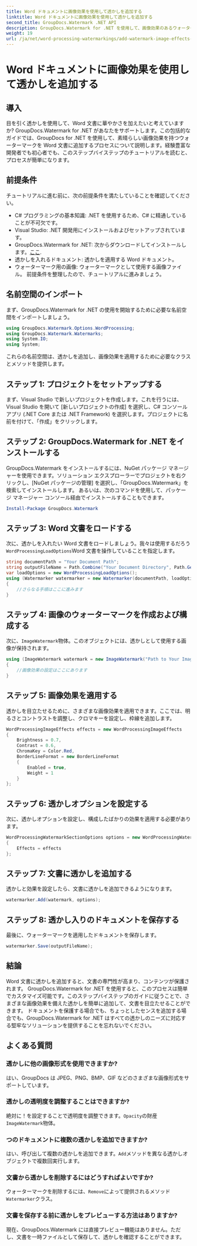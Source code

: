 ```yaml
---
title: Word ドキュメントに画像効果を使用して透かしを追加する
linktitle: Word ドキュメントに画像効果を使用して透かしを追加する
second_title: GroupDocs.Watermark .NET API
description: GroupDocs.Watermark for .NET を使用して、画像効果のあるウォーターマークを Word 文書に追加する方法を学びます。素晴らしい結果を得るには、ステップバイステップのガイドに従ってください。
weight: 19
url: /ja/net/word-processing-watermarkings/add-watermark-image-effects-word-docs/
---
```


# Word ドキュメントに画像効果を使用して透かしを追加する

## 導入
目を引く透かしを使用して、Word 文書に華やかさを加えたいと考えていますか? GroupDocs.Watermark for .NET があなたをサポートします。この包括的なガイドでは、GroupDocs for .NET を使用して、素晴らしい画像効果を持つウォーターマークを Word 文書に追加するプロセスについて説明します。経験豊富な開発者でも初心者でも、このステップバイステップのチュートリアルを読むと、プロセスが簡単になります。
## 前提条件
チュートリアルに進む前に、次の前提条件を満たしていることを確認してください。
- C# プログラミングの基本知識: .NET を使用するため、C# に精通していることが不可欠です。
- Visual Studio: .NET 開発用にインストールおよびセットアップされています。
-  GroupDocs.Watermark for .NET: 次からダウンロードしてインストールします。[ここ](https://releases.groupdocs.com/Watermark/net/).
- 透かしを入れるドキュメント: 透かしを適用する Word ドキュメント。
- ウォーターマーク用の画像: ウォーターマークとして使用する画像ファイル。
前提条件を整理したので、チュートリアルに進みましょう。
## 名前空間のインポート
まず、GroupDocs.Watermark for .NET の使用を開始するために必要な名前空間をインポートしましょう。
```csharp
using GroupDocs.Watermark.Options.WordProcessing;
using GroupDocs.Watermark.Watermarks;
using System.IO;
using System;
```
これらの名前空間は、透かしを追加し、画像効果を適用するために必要なクラスとメソッドを提供します。
## ステップ 1: プロジェクトをセットアップする
まず、Visual Studio で新しいプロジェクトを作成します。これを行うには、Visual Studio を開いて [新しいプロジェクトの作成] を選択し、C# コンソール アプリ (.NET Core または .NET Framework) を選択します。プロジェクトに名前を付けて、「作成」をクリックします。
## ステップ 2: GroupDocs.Watermark for .NET をインストールする
GroupDocs.Watermark をインストールするには、NuGet パッケージ マネージャーを使用できます。ソリューション エクスプローラーでプロジェクトを右クリックし、[NuGet パッケージの管理] を選択し、「GroupDocs.Watermark」を検索してインストールします。
あるいは、次のコマンドを使用して、パッケージ マネージャー コンソール経由でインストールすることもできます。
```powershell
Install-Package GroupDocs.Watermark
```
## ステップ 3: Word 文書をロードする
次に、透かしを入れたい Word 文書をロードしましょう。我々は使用するだろう`WordProcessingLoadOptions`Word 文書を操作していることを指定します。
```csharp
string documentPath = "Your Document Path";
string outputFileName = Path.Combine("Your Document Directory", Path.GetFileName(documentPath));
var loadOptions = new WordProcessingLoadOptions();
using (Watermarker watermarker = new Watermarker(documentPath, loadOptions))
{
    //さらなる手順はここに進みます
}
```
## ステップ 4: 画像のウォーターマークを作成および構成する
次に、`ImageWatermark`物体。このオブジェクトには、透かしとして使用する画像が保持されます。
```csharp
using (ImageWatermark watermark = new ImageWatermark("Path to Your Image"))
{
    //画像効果の設定はここにあります
}
```
## ステップ 5: 画像効果を適用する
透かしを目立たせるために、さまざまな画像効果を適用できます。ここでは、明るさとコントラストを調整し、クロマキーを設定し、枠線を追加します。
```csharp
WordProcessingImageEffects effects = new WordProcessingImageEffects
{
    Brightness = 0.7,
    Contrast = 0.6,
    ChromaKey = Color.Red,
    BorderLineFormat = new BorderLineFormat
    {
        Enabled = true,
        Weight = 1
    }
};
```
## ステップ 6: 透かしオプションを設定する
次に、透かしオプションを設定し、構成したばかりの効果を適用する必要があります。
```csharp
WordProcessingWatermarkSectionOptions options = new WordProcessingWatermarkSectionOptions
{
    Effects = effects
};
```
## ステップ 7: 文書に透かしを追加する
透かしと効果を設定したら、文書に透かしを追加できるようになります。
```csharp
watermarker.Add(watermark, options);
```
## ステップ 8: 透かし入りのドキュメントを保存する
最後に、ウォーターマークを適用したドキュメントを保存します。 
```csharp
watermarker.Save(outputFileName);
```
## 結論
Word 文書に透かしを追加すると、文書の専門性が高まり、コンテンツが保護されます。 GroupDocs.Watermark for .NET を使用すると、このプロセスは簡単でカスタマイズ可能です。このステップバイステップのガイドに従うことで、さまざまな画像効果を備えた透かしを簡単に追加して、文書を目立たせることができます。 
ドキュメントを保護する場合でも、ちょっとしたセンスを追加する場合でも、GroupDocs.Watermark for .NET はすべての透かしのニーズに対応する堅牢なソリューションを提供することを忘れないでください。 
## よくある質問
### 透かしに他の画像形式を使用できますか?
はい、GroupDocs は JPEG、PNG、BMP、GIF などのさまざまな画像形式をサポートしています。
### 透かしの透明度を調整することはできますか?
絶対に！を設定することで透明度を調整できます。`Opacity`の財産`ImageWatermark`物体。
### つのドキュメントに複数の透かしを追加できますか?
はい、呼び出して複数の透かしを追加できます。`Add`メソッドを異なる透かしオブジェクトで複数回実行します。
### 文書から透かしを削除するにはどうすればよいですか?
ウォーターマークを削除するには、`Remove`によって提供されるメソッド`Watermarker`クラス。
### 文書を保存する前に透かしをプレビューする方法はありますか?
現在、GroupDocs.Watermark には直接プレビュー機能はありません。ただし、文書を一時ファイルとして保存して、透かしを確認することができます。